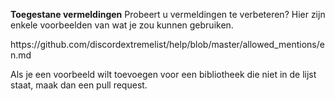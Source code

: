 **Toegestane vermeldingen** Probeert u vermeldingen te verbeteren? Hier zijn enkele voorbeelden van wat je zou kunnen gebruiken.

https\://github.com/discordextremelist/help/blob/master/allowed_mentions/en.md

Als je een voorbeeld wilt toevoegen voor een bibliotheek die niet in de lijst staat, maak dan een pull request.
